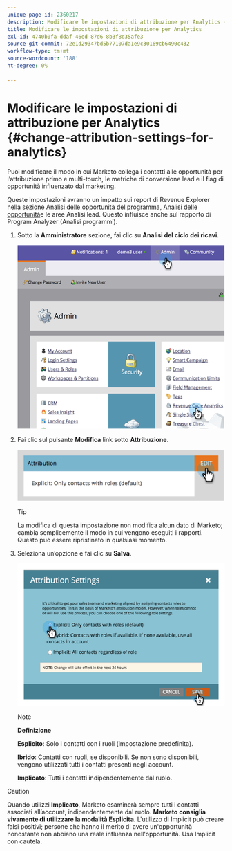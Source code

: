```yaml
---
unique-page-id: 2360217
description: Modificare le impostazioni di attribuzione per Analytics - Documenti Marketo - Documentazione del prodotto
title: Modificare le impostazioni di attribuzione per Analytics
exl-id: 4740b0fa-ddaf-46ed-87d6-8b3f8d35afe3
source-git-commit: 72e1d29347bd5b77107da1e9c30169cb6490c432
workflow-type: tm+mt
source-wordcount: '188'
ht-degree: 0%

---
```


# Modificare le impostazioni di attribuzione per Analytics {#change-attribution-settings-for-analytics}

Puoi modificare il modo in cui Marketo collega i contatti alle opportunità per l’attribuzione primo e multi-touch, le metriche di conversione lead e il flag di opportunità influenzato dal marketing.

Queste impostazioni avranno un impatto sui report di Revenue Explorer nella sezione [Analisi delle opportunità del programma](/help/marketo/product-docs/reporting/revenue-cycle-analytics/program-analytics/understanding-the-program-opportunity-analysis-area.md), [Analisi delle opportunità](/help/marketo/product-docs/reporting/revenue-cycle-analytics/revenue-explorer/understanding-opportunity-analysis-in-revenue-explorer.md)e le aree Analisi lead. Questo influisce anche sul rapporto di Program Analyzer (Analisi programmi).

1. Sotto la **Amministratore** sezione, fai clic su **Analisi del ciclo dei ricavi**.

   ![](assets/image2014-9-24-11-3a55-3a19.png)

1. Fai clic sul pulsante **Modifica** link sotto **Attribuzione**.

   ![](assets/image2014-9-24-11-3a56-3a33.png)

   >[!TIP]
   >
   >La modifica di questa impostazione non modifica alcun dato di Marketo; cambia semplicemente il modo in cui vengono eseguiti i rapporti. Questo può essere ripristinato in qualsiasi momento.

1. Seleziona un’opzione e fai clic su **Salva**.

   ![](assets/image2014-9-24-11-3a57-3a39.png)

   >[!NOTE]
   >
   >**Definizione**
   >
   >**Esplicito**: Solo i contatti con i ruoli (impostazione predefinita).
   >
   >**Ibrido**: Contatti con ruoli, se disponibili. Se non sono disponibili, vengono utilizzati tutti i contatti presenti negli account.
   >
   >**Implicato**: Tutti i contatti indipendentemente dal ruolo.

>[!CAUTION]
>
>Quando utilizzi **Implicato**, Marketo esaminerà sempre tutti i contatti associati all’account, indipendentemente dal ruolo. **Marketo consiglia vivamente di utilizzare la modalità Esplicita**. L&#39;utilizzo di Implicit può creare falsi positivi; persone che hanno il merito di avere un&#39;opportunità nonostante non abbiano una reale influenza nell&#39;opportunità. Usa Implicit con cautela.
